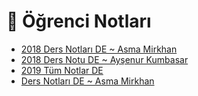 # 📕 Öğrenci Notları

<!--Index-->

- [2018 Ders Notları DE ~ Asma Mirkhan](2018%20Ders%20Notlar%C4%B1%20DE%20~%20Asma%20Mirkhan.pdf)
- [2018 Ders Notu DE ~ Ayşenur Kumbasar](2018%20Ders%20Notu%20DE%20~%20Ay%C5%9Fenur%20Kumbasar.pdf)
- [2019 Tüm Notlar DE](2019%20T%C3%BCm%20Notlar%20DE.pdf)
- [Ders Notları DE ~ Asma Mirkhan](Ders%20Notlar%C4%B1%20DE%20~%20Asma%20Mirkhan.pdf)

<!--Index-->
